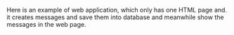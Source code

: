 Here is an example of web application, which only has one HTML page and. it creates messages and save them into database and meanwhile show the messages in the web page.